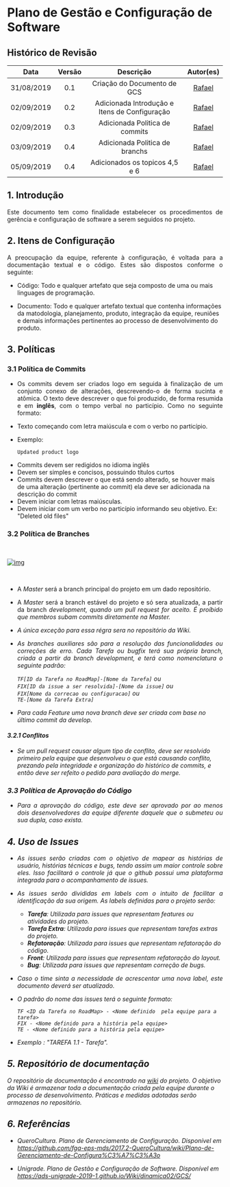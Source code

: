 # Plano de Gestão e Configuração de Software

## Histórico de Revisão

|   Data   |  Versão  |        Descrição       |          Autor(es)          |
|:--------:|:--------:|:----------------------:|:---------------------------:|
|31/08/2019|   0.1    | Criação do Documento de GCS           |  [Rafael](https://github.com/rafaelbrg) |
|02/09/2019|   0.2    | Adicionada Introdução e Itens de Configuração  |  [Rafael](https://github.com/rafaelbrg) |
|02/09/2019|   0.3    | Adicionada Politica de commits |  [Rafael](https://github.com/rafaelbrg) |
|03/09/2019|   0.4    | Adicionada Politica de branchs |  [Rafael](https://github.com/rafaelbrg) |
|05/09/2019|   0.4    | Adicionados os topicos 4,5 e 6 |  [Rafael](https://github.com/rafaelbrg) |


## 1. Introdução

<p align = "justify">Este documento tem como finalidade estabelecer os procedimentos de gerência e configuração de software a serem seguidos no projeto.</p>

## 2. Itens de Configuração

<p align = "justify">A preocupação da equipe, referente à configuração, é voltada para a documentação textual e o código. Estes são dispostos conforme o seguinte:</p>

* Código: Todo e qualquer artefato que seja composto de uma ou mais linguages de programação.

* Documento: Todo e qualquer artefato textual que contenha informações da matodologia, planejamento, produto, integração da equipe, reuniões e demais informações pertinentes ao processo de desenvolvimento do produto.

## 3. Políticas

### 3.1 Política de Commits

* <p align = "justify">Os commits devem ser criados logo em seguida à finalização de um conjunto conexo de alterações, descrevendo-o de forma sucinta e atômica. O texto deve descrever o que foi produzido, de forma resumida e em <b>inglês</b>, com o tempo verbal no particípio. Como no seguinte formato:

* Texto começando com letra maiúscula e com o verbo no particípio.

* Exemplo:

   ```Updated product logo```

</p>

* Commits devem ser redigidos no idioma inglês
* Devem ser simples e concisos, possuindo títulos curtos
* Commits devem descrever o que está sendo alterado, se houver mais de uma alteração (pertinente ao commit) ela deve ser adicionada na descrição do commit
* Devem iniciar com letras maiúsculas.
* Devem iniciar com um verbo no particípio informando seu objetivo. Ex: "Deleted old files"

### 3.2 Política de Branches

<br>

[![img](img/imgg)](img/img)

<br>

* <p align = "justify"> A <i>Master</i> será a branch principal do projeto em um dado repositório.</p>

* <p align = "justify">A <i>Master</i> será a branch estável do projeto e só sera atualizada, a partir da branch <i>development<i>, quando um <i>pull request<i> for aceito. É proíbido que membros subam commits diretamente na <i>Master</i>.</p>

 * A única exceção para essa régra sera no repositório da Wiki.

* <p align = "justify">As branches auxiliares são para a resolução das funcionalidades ou correções de erro. Cada <i>Tarefa</i> ou <i>bugfix</i> terá sua própria branch, criada a partir da branch <i>development</i>, e terá como nomenclatura o seguinte padrão: </p>

   ``` TF[ID da Tarefa no RoadMap]-[Nome da Tarefa] ``` ou <br>
   ``` FIX[ID da issue a ser resolvida]-[Nome da issue] ``` ou <br>
   ``` FIX[Nome da correcao ou configuracao] ``` ou <br>
   ``` TE-[Nome da Tarefa Extra] ```<br>

* Para cada Feature uma nova branch deve ser criada com base no último commit da develop.

#### 3.2.1 Conflitos

* Se um pull request causar algum tipo de conflito, deve ser resolvido primeiro pela equipe que desenvolveu o que está causando conflito, prezando pela integridade e organização do histórico de commits, e então deve ser refeito o pedido para avaliação do merge.

### 3.3 Política de Aprovação do Código

* <p align = "justify"> Para a aprovação do código, este deve ser aprovado por ao menos dois desenvolvedores da equipe diferente daquele que o submeteu ou sua dupla, caso exista.</p>

## 4. Uso de Issues

* <p align = "justify">As issues serão criadas com o objetivo de mapear as histórias de usuário, histórias técnicas e bugs, tendo assim um maior controle sobre eles. Isso facilitará o controle já que o github possui uma plataforma integrada para o acompanhamento de issues.</p>

* <p align = "justify">As issues serão divididas em labels com o intuito de facilitar a identificação da sua origem. As labels definidas para o projeto serão:</p>

   * **Tarefa**: Utilizada para issues que representam features ou atividades do projeto.
   * **Tarefa Extra**: Utilizada para issues que representam tarefas extras do projeto.
   * **Refatoração**: Utilizada para issues que representam refatoração do código.  
   * **Front**: Utilizada para issues que representam refatoração do layout.
   * **Bug**: Utilizada para issues que representam correção de bugs.

* <p align = "justify"> Caso o time sinta a necessidade de acrescentar uma nova label, este documento deverá ser atualizado.</p>

* <p align = "justify"> O padrão do nome das issues terá o seguinte formato: </p>

   ``` TF <ID da Tarefa no RoadMap> - <Nome definido  pela equipe para a tarefa> ``` <br>
   ``` FIX - <Nome definido para a história pela equipe> ``` <br>
   ``` TE - <Nome definido para a história pela equipe> ``` <br>

* Exemplo : "TAREFA 1.1 - Tarefa". <br>

## 5. Repositório de documentação

O repositório de documentação é encontrado na [wiki](#https://desenho-2019.github.io/Wiki/) do projeto. O objetivo da Wiki é armazenar toda a documentação criada pela equipe durante o processo de desenvolvimento. Práticas e medidas adotadas serão armazenas no repositório.

## 6. Referências

* QueroCultura. Plano de Gerenciamento de Configuração. Disponível em <https://github.com/fga-eps-mds/2017.2-QueroCultura/wiki/Plano-de-Gerenciamento-de-Configura%C3%A7%C3%A3o>

* Unigrade. Plano de Gestão e Configuração de Software. Disponível em <https://ads-unigrade-2019-1.github.io/Wiki/dinamica02/GCS/>
